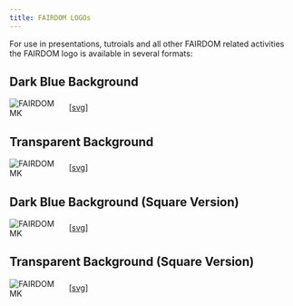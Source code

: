 ```yaml
---
title: FAIRDOM LOGOs
---
```


For use in presentations, tutroials and all other FAIRDOM related activities the FAIRDOM logo is available in several formats:  


## Dark Blue Background

<p>
  <img alt="FAIRDOM MK" src="{{ 'assets/img/darkBlue-fairdom-logo-compact.svg' | relative_url }}" class="m-2" style="max-width: 20%; max-height: 5em; vertical-align: middle" /> 
    [<a href="{{ 'assets/img/darkBlue-fairdom-logo-compact.svg' | relative_url }}">svg</a>]
    <!-- [<a href="{{ 'assets/img/' | relative_url }}">png</a>] -->
</p>

## Transparent Background

<p>
  <img alt="FAIRDOM MK" src="{{ 'assets/img/transparent-fairdom-logo-compact.svg' | relative_url }}" class="m-2" style="max-width: 20%; max-height: 5em; vertical-align: middle" /> 
    [<a href="{{ 'assets/img/transparent-fairdom-logo-compact.svg' | relative_url }}">svg</a>]
    <!-- [<a href="{{ 'assets/img/' | relative_url }}">png</a>] -->
</p>

## Dark Blue Background (Square Version) 

<p>
  <img alt="FAIRDOM MK" src="{{ 'assets/img/darkBlue-fairdom-logo-square5.svg' | relative_url }}" class="m-2" style="max-width: 20%; max-height: 5em; vertical-align: middle" /> 
    [<a href="{{ 'assets/img/darkBlue-fairdom-logo-square5.svg' | relative_url }}">svg</a>]
    <!-- [<a href="{{ 'assets/img/' | relative_url }}">png</a>] -->
</p>

## Transparent Background (Square Version)

<p>
  <img alt="FAIRDOM MK" src="{{ 'assets/img/transparent-fairdom-logo-square.svg' | relative_url }}" class="m-2" style="max-width: 20%; max-height: 5em; vertical-align: middle" /> 
    [<a href="{{ 'assets/img/transparent-fairdom-logo-square.svg' | relative_url }}">svg</a>]
    <!-- [<a href="{{ 'assets/img/' | relative_url }}">png</a>] -->
</p>
